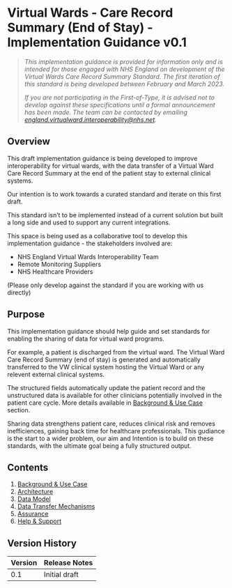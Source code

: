 # Virtual Wards - Care Record Summary (End of Stay) - Implementation Guidance v0.1

> *This implementation guidance is provided for information only and is intended for those engaged with NHS England on development of the Virtual Wards Care Record Summary Standard. The first iteration of this standard is being developed between February and March 2023.* 
>
> *If you are not participating in the First-of-Type, it is advised not to develop against these specifications until a formal announcement has been made. The team can be contacted by emailing england.virtualward.interoperability@nhs.net.*

 ## Overview

This draft implementation guidance is being developed to improve interoperability for virtual wards, with the data transfer of a Virtual Ward Care Record Summary at the end of the patient stay to external clinical systems.

Our intention is to work towards a curated standard and iterate on this first draft. 

This standard isn’t to be implemented instead of a current solution but built a long side and used to support any current integrations.

This space is being used as a collaborative tool to develop this implementation guidance - the stakeholders involved are:

- NHS England Virtual Wards Interoperability Team
- Remote Monitoring Suppliers
- NHS Healthcare Providers

(Please only develop against the standard if you are working with us directly)

## Purpose

This implementation guidance should help guide and set standards for enabling the sharing of data for virtual ward programs.

For example, a patient is discharged from the virtual ward. The Virtual Ward Care Record Summary (end of stay) is generated and automatically transferred to the VW clinical system hosting the Virtual Ward or any relevent external clinical systems. 

The structured fields automatically update the patient record and the unstructured data is available for other clinicians potentially involved in the patient care cycle. More details available in [Background & Use Case](/1_Background.md) section.

Sharing data strengthens patient care, reduces clinical risk and removes inefficiences, gaining back time for healthcare professionals. This gudiance is the start to a wider problem, our aim and Intention is to build on these standards, with the ultimate goal being a fully structured output.

## Contents

1. [Background & Use Case](/1_Background.md)
2. [Architecture](/2_Architecture.md)
3. [Data Model](/3_Data_Model.md)
4. [Data Transfer Mechanisms](/4_Data_Transfer_Mechanisms.md)
5. [Assurance](/5_Assurance.md)
6. [Help & Support](/6_Support.md)

## Version History

|Version|Release Notes|
|--------------|-------------|
|0.1|Initial draft|

